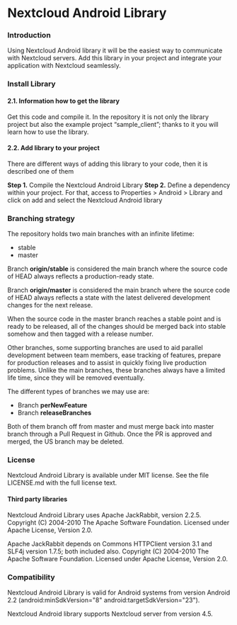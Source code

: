 # Nextcloud Android Library 

### Introduction
Using Nextcloud Android library it will be the easiest way to communicate with Nextcloud servers.
Add this library in your project and integrate your application with Nextcloud seamlessly.

### Install Library
#### 2.1. Information how to get the library

Get this code and compile it. In the repository it is not only the library project but also the example project “sample_client”; thanks to it you will learn how to use the library.

#### 2.2. Add library to your project
There are different ways of adding this library to your code, then it is described one of them

__Step 1.__ Compile the Nextcloud Android Library
__Step 2.__ Define a dependency within your project. For that, access to Properties > Android > Library and click on add and select the Nextcloud Android library

###  Branching strategy

The repository holds two main branches with an infinite lifetime:

- stable
- master 

Branch __origin/stable__ is considered the main branch where the source code of HEAD always reflects a production-ready state.

Branch __origin/master__ is considered the main branch where the source code of HEAD always reflects a state with the latest delivered development changes for the next release.

When the source code in the master branch reaches a stable point and is ready to be released, all of the changes should be merged back into stable somehow and then tagged with a release number. 

Other branches, some supporting branches are used to aid parallel development between team members, ease tracking of features, prepare for production releases and to assist in quickly fixing live production problems. Unlike the main branches, these branches always have a limited life time, since they will be removed eventually.

The different types of branches we may use are:

- Branch __perNewFeature__    
- Branch  __releaseBranches__

Both of them branch off from master and must merge back into master branch through a Pull Request in Github. Once the PR is approved and merged, the US branch may be deleted.


###  License

Nextcloud Android Library is available under MIT license. See the file LICENSE.md with the full license text. 

#### Third party libraries

Nextcloud Android Library uses Apache JackRabbit, version 2.2.5. Copyright (C) 2004-2010 The Apache Software Foundation. Licensed under Apache License, Version 2.0.

Apache JackRabbit depends on Commons HTTPClient version 3.1 and SLF4j version 1.7.5; both included also. Copyright (C) 2004-2010 The Apache Software Foundation. Licensed under Apache License, Version 2.0.
   

### Compatibility

Nextcloud Android Library is valid for Android systems from version Android 2.2 (android:minSdkVersion="8" android:targetSdkVersion="23").

Nextcloud Android library supports Nextcloud server from version 4.5.
